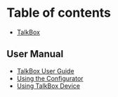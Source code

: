 # Table of contents

* [TalkBox](README.md)

## User Manual

* [TalkBox User Guide](user-manual/talkbox-user-guide.md)
* [Using the Configurator](user-manual/using-the-configurator.md)
* [Using TalkBox Device](user-manual/using-talkbox-device.md)

